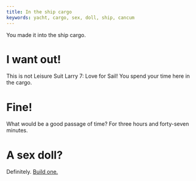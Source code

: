 ```yaml
---
title: In the ship cargo
keywords: yacht, cargo, sex, doll, ship, cancum
---
```


You made it into the ship cargo.

# I want out!
This is not Leisure Suit Larry 7: Love for Sail! You spend your time here in the cargo.

# Fine!
What would be a good passage of time?
For three hours and forty-seven minutes.
 
# A sex doll?
Definitely. [Build one.](010-sexdoll.md)
